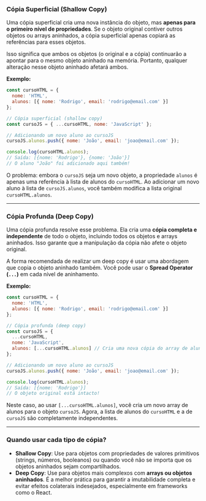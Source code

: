 ### Cópia Superficial (Shallow Copy)

Uma cópia superficial cria uma nova instância do objeto, mas **apenas para o primeiro nível de propriedades**. Se o objeto original contiver outros objetos ou arrays aninhados, a cópia superficial apenas copiará as referências para esses objetos.

Isso significa que ambos os objetos (o original e a cópia) continuarão a apontar para o mesmo objeto aninhado na memória. Portanto, qualquer alteração nesse objeto aninhado afetará ambos.

**Exemplo:**

```javascript
const cursoHTML = {
  nome: 'HTML',
  alunos: [{ nome: 'Rodrigo', email: 'rodrigo@email.com' }]
};

// Cópia superficial (shallow copy)
const cursoJS = { ...cursoHTML, nome: 'JavaScript' };

// Adicionando um novo aluno ao cursoJS
cursoJS.alunos.push({ nome: 'João', email: 'joao@email.com' });

console.log(cursoHTML.alunos);
// Saída: [{nome: 'Rodrigo'}, {nome: 'João'}]
// O aluno "João" foi adicionado aqui também!
```

O problema: embora o `cursoJS` seja um novo objeto, a propriedade `alunos` é apenas uma referência à lista de alunos do `cursoHTML`. Ao adicionar um novo aluno à lista de `cursoJS.alunos`, você também modifica a lista original `cursoHTML.alunos`.

-----

### Cópia Profunda (Deep Copy)

Uma cópia profunda resolve esse problema. Ela cria uma **cópia completa e independente** de todo o objeto, incluindo todos os objetos e arrays aninhados. Isso garante que a manipulação da cópia não afete o objeto original.

A forma recomendada de realizar um deep copy é usar uma abordagem que copia o objeto aninhado também. Você pode usar o **Spread Operator (`...`)** em cada nível de aninhamento.

**Exemplo:**

```javascript
const cursoHTML = {
  nome: 'HTML',
  alunos: [{ nome: 'Rodrigo', email: 'rodrigo@email.com' }]
};

// Cópia profunda (deep copy)
const cursoJS = {
  ...cursoHTML,
  nome: 'JavaScript',
  alunos: [...cursoHTML.alunos] // Cria uma nova cópia do array de alunos
};

// Adicionando um novo aluno ao cursoJS
cursoJS.alunos.push({ nome: 'João', email: 'joao@email.com' });

console.log(cursoHTML.alunos);
// Saída: [{nome: 'Rodrigo'}]
// O objeto original está intacto!
```

Neste caso, ao usar `[...cursoHTML.alunos]`, você cria um novo array de alunos para o objeto `cursoJS`. Agora, a lista de alunos do `cursoHTML` e a de `cursoJS` são completamente independentes.

-----

### Quando usar cada tipo de cópia?

  * **Shallow Copy**: Use para objetos com propriedades de valores primitivos (strings, números, booleanos) ou quando você não se importa que os objetos aninhados sejam compartilhados.
  * **Deep Copy**: Use para objetos mais complexos com **arrays ou objetos aninhados**. É a melhor prática para garantir a imutabilidade completa e evitar efeitos colaterais indesejados, especialmente em frameworks como o React.
